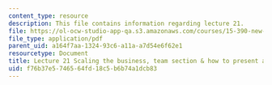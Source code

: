 ```yaml
---
content_type: resource
description: This file contains information regarding lecture 21.
file: https://ol-ocw-studio-app-qa.s3.amazonaws.com/courses/15-390-new-enterprises-spring-2013/f76b37e5746564fd18c5b6b74a1dcb83_MIT15_390S13_lec21.pdf
file_type: application/pdf
parent_uid: a164f7aa-1324-93c6-a11a-a7d54e6f62e1
resourcetype: Document
title: Lecture 21 Scaling the business, team section & how to present a business plan
uid: f76b37e5-7465-64fd-18c5-b6b74a1dcb83
---
```

